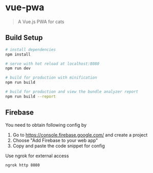 # vue-pwa

> A Vue.js PWA for cats

## Build Setup

``` bash
# install dependencies
npm install

# serve with hot reload at localhost:8080
npm run dev

# build for production with minification
npm run build

# build for production and view the bundle analyzer report
npm run build --report
```

## Firebase
You need to obtain following config by
1. Go to https://console.firebase.google.com/ and create a project
2. Choose "Add Firebase to your web app"
3. Copy and paste the code snippet for config

Use ngrok for external access
``` bash
ngrok http 8080
```
